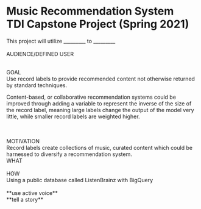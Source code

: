 # Music Recommendation System<br>TDI Capstone Project (Spring 2021)<br>

This project will utilize _________ to _________ <br>
<br>
AUDIENCE/DEFINED USER<br>

<br>
GOAL<br>
Use record labels to provide recommended content not otherwise returned by standard techniques. 

Content-based, or collaborative recommendation systems could be improved through adding a variable to represent the inverse of the size of the record label, meaning large labels change the output of the model very little, while smaller record labels are weighted higher. 
<!-- music content similarity or collaborative user pattern analysis. -->
<br>
<br>
MOTIVATION<br>
Record labels create collections of music, curated content which could be harnessed to diversify a recommendation system.
<br>
WHAT<br>

<br>
HOW<br>
Using a public database called ListenBrainz with BigQuery
<!-- [ListenBrainz vs Spotify API] -->
<br>
<br>
**use active voice**<br>
**tell a story**<br>
<br>
<br>
<!-- This project will utilize different databases to highlight naturally occurring events in nature to encourage people to get outside during quarantine. Industry applications include outdoor companies marketing towards these local/regional events, organized social distancing outings, and improving mental health. Event examples include bird migration, flowers blooming, comets, meteor showers, etc. Spatial geographic data provides individuals with fun goals to identify previously unnoticed aspects of the world around us.

According to the CDC, the level of anxiety and/or depression in the US during spring of 2019 was estimated at 11% prevalence [1]. After the start of the CoVID-19 pandemic anxiety/depression estimates increased considerably, reaching a range between 33 - 43% from (Apr 2020 - Feb 2021) [2]. A 2019 Nature paper emphasizes the importance of getting 120min of outdoor time per week for decreasing stress and increasing overall mental health [3]. Additionally, another paper shows that individuals that maintain their level of outside time (pre and post-CoVID) have less overall stress and better mental health compared to others where this time has decreased [4]. Studies suggest that time in nature reduces muscle tension, blood pressure, heart rate, and levels of stress hormones such as cortisol [5].

![alt text](https://github.com/scharnk/walkwithnature/blob/main/plots/WA_site_1950-2020_scatter.png)<br>

![alt text](https://github.com/scharnk/walkwithnature/blob/main/plots/site_phenology_scatter_v1.png?raw=true)<br>

![alt text](https://github.com/scharnk/walkwithnature/blob/main/plots/xcorr_numerical_data.png?raw=true)<br>

![alt text](https://github.com/scharnk/walkwithnature/blob/main/plots/climate_options.png?raw=true)<br>

![alt text](https://github.com/scharnk/walkwithnature/blob/main/plots/phenology%20clock.png?raw=true)<br>

![alt text](https://github.com/scharnk/walkwithnature/blob/main/plots/powerlaws.png?raw=true)<br>-->


### References
<ol>
<li> </li>
<li> </li>
<li> </li>
<li> </li>
<li> </li>
<li> </li>
<li> </li>
<li> </li>
</ol>
